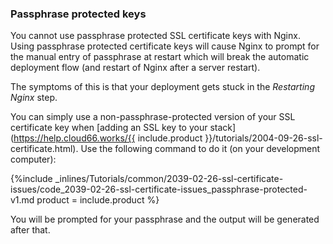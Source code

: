 <!--  usedin: [ _legacy_docker/Tutorials/2017-02-26-ssl-certificate-issues-v1.md, _maestro/Tutorials/2017-02-26-ssl-certificate-issues-v1.md, _node/tutorials/2017-02-26-ssl-certificate-issues-v1.md, _rails/Tutorials/2017-02-26-ssl-certificate-issues-v1.md] -->


### Passphrase protected keys

You cannot use passphrase protected SSL certificate keys with Nginx. Using passphrase protected certificate keys will cause Nginx to prompt for the manual entry of passphrase at restart which will break the automatic deployment flow (and restart of Nginx after a server restart).

The symptoms of this is that your deployment gets stuck in the _Restarting Nginx_ step.

You can simply use a non-passphrase-protected version of your SSL certificate key when [adding an SSL key to your stack](https://help.cloud66.works/{{ include.product }}/tutorials/2004-09-26-ssl-certificate.html). Use the following command to do it (on your development computer):



{%include _inlines/Tutorials/common/2039-02-26-ssl-certificate-issues/code_2039-02-26-ssl-certificate-issues_passphrase-protected-v1.md  product = include.product %}




You will be prompted for your passphrase and the output will be generated after that.

